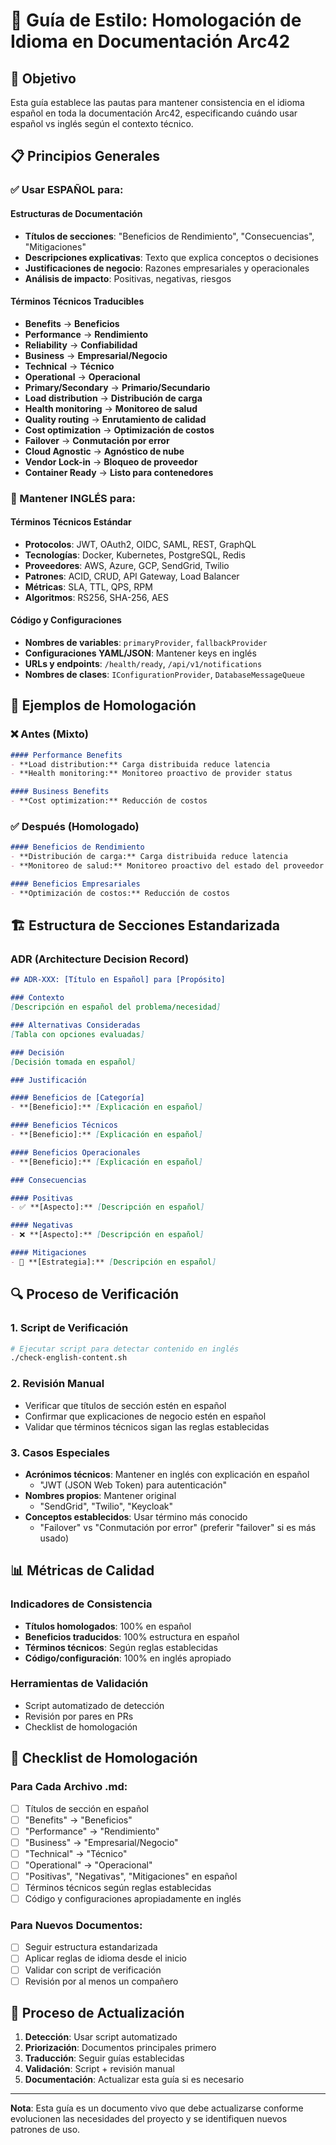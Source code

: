 # 📖 Guía de Estilo: Homologación de Idioma en Documentación Arc42

## 🎯 Objetivo

Esta guía establece las pautas para mantener consistencia en el idioma español en toda la documentación Arc42, especificando cuándo usar español vs inglés según el contexto técnico.

## 📋 Principios Generales

### ✅ Usar ESPAÑOL para:

#### Estructuras de Documentación
- **Títulos de secciones**: "Beneficios de Rendimiento", "Consecuencias", "Mitigaciones"
- **Descripciones explicativas**: Texto que explica conceptos o decisiones
- **Justificaciones de negocio**: Razones empresariales y operacionales
- **Análisis de impacto**: Positivas, negativas, riesgos

#### Términos Técnicos Traducibles
- **Benefits** → **Beneficios**
- **Performance** → **Rendimiento**
- **Reliability** → **Confiabilidad**
- **Business** → **Empresarial/Negocio**
- **Technical** → **Técnico**
- **Operational** → **Operacional**
- **Primary/Secondary** → **Primario/Secundario**
- **Load distribution** → **Distribución de carga**
- **Health monitoring** → **Monitoreo de salud**
- **Quality routing** → **Enrutamiento de calidad**
- **Cost optimization** → **Optimización de costos**
- **Failover** → **Conmutación por error**
- **Cloud Agnostic** → **Agnóstico de nube**
- **Vendor Lock-in** → **Bloqueo de proveedor**
- **Container Ready** → **Listo para contenedores**

### 🔧 Mantener INGLÉS para:

#### Términos Técnicos Estándar
- **Protocolos**: JWT, OAuth2, OIDC, SAML, REST, GraphQL
- **Tecnologías**: Docker, Kubernetes, PostgreSQL, Redis
- **Proveedores**: AWS, Azure, GCP, SendGrid, Twilio
- **Patrones**: ACID, CRUD, API Gateway, Load Balancer
- **Métricas**: SLA, TTL, QPS, RPM
- **Algoritmos**: RS256, SHA-256, AES

#### Código y Configuraciones
- **Nombres de variables**: `primaryProvider`, `fallbackProvider`
- **Configuraciones YAML/JSON**: Mantener keys en inglés
- **URLs y endpoints**: `/health/ready`, `/api/v1/notifications`
- **Nombres de clases**: `IConfigurationProvider`, `DatabaseMessageQueue`

## 📝 Ejemplos de Homologación

### ❌ Antes (Mixto)
```markdown
#### Performance Benefits
- **Load distribution:** Carga distribuida reduce latencia
- **Health monitoring:** Monitoreo proactivo de provider status

#### Business Benefits
- **Cost optimization:** Reducción de costos
```

### ✅ Después (Homologado)
```markdown
#### Beneficios de Rendimiento
- **Distribución de carga:** Carga distribuida reduce latencia
- **Monitoreo de salud:** Monitoreo proactivo del estado del proveedor

#### Beneficios Empresariales
- **Optimización de costos:** Reducción de costos
```

## 🏗️ Estructura de Secciones Estandarizada

### ADR (Architecture Decision Record)
```markdown
## ADR-XXX: [Título en Español] para [Propósito]

### Contexto
[Descripción en español del problema/necesidad]

### Alternativas Consideradas
[Tabla con opciones evaluadas]

### Decisión
[Decisión tomada en español]

### Justificación

#### Beneficios de [Categoría]
- **[Beneficio]:** [Explicación en español]

#### Beneficios Técnicos
- **[Beneficio]:** [Explicación en español]

#### Beneficios Operacionales
- **[Beneficio]:** [Explicación en español]

### Consecuencias

#### Positivas
- ✅ **[Aspecto]:** [Descripción en español]

#### Negativas
- ❌ **[Aspecto]:** [Descripción en español]

#### Mitigaciones
- 🔧 **[Estrategia]:** [Descripción en español]
```

## 🔍 Proceso de Verificación

### 1. Script de Verificación
```bash
# Ejecutar script para detectar contenido en inglés
./check-english-content.sh
```

### 2. Revisión Manual
- Verificar que títulos de sección estén en español
- Confirmar que explicaciones de negocio estén en español
- Validar que términos técnicos sigan las reglas establecidas

### 3. Casos Especiales
- **Acrónimos técnicos**: Mantener en inglés con explicación en español
  - "JWT (JSON Web Token) para autenticación"
- **Nombres propios**: Mantener original
  - "SendGrid", "Twilio", "Keycloak"
- **Conceptos establecidos**: Usar término más conocido
  - "Failover" vs "Conmutación por error" (preferir "failover" si es más usado)

## 📊 Métricas de Calidad

### Indicadores de Consistencia
- **Títulos homologados**: 100% en español
- **Beneficios traducidos**: 100% estructura en español
- **Términos técnicos**: Según reglas establecidas
- **Código/configuración**: 100% en inglés apropiado

### Herramientas de Validación
- Script automatizado de detección
- Revisión por pares en PRs
- Checklist de homologación

## 🎯 Checklist de Homologación

### Para Cada Archivo .md:
- [ ] Títulos de sección en español
- [ ] "Benefits" → "Beneficios"
- [ ] "Performance" → "Rendimiento"
- [ ] "Business" → "Empresarial/Negocio"
- [ ] "Technical" → "Técnico"
- [ ] "Operational" → "Operacional"
- [ ] "Positivas", "Negativas", "Mitigaciones" en español
- [ ] Términos técnicos según reglas establecidas
- [ ] Código y configuraciones apropiadamente en inglés

### Para Nuevos Documentos:
- [ ] Seguir estructura estandarizada
- [ ] Aplicar reglas de idioma desde el inicio
- [ ] Validar con script de verificación
- [ ] Revisión por al menos un compañero

## 🔄 Proceso de Actualización

1. **Detección**: Usar script automatizado
2. **Priorización**: Documentos principales primero
3. **Traducción**: Seguir guías establecidas
4. **Validación**: Script + revisión manual
5. **Documentación**: Actualizar esta guía si es necesario

---

**Nota**: Esta guía es un documento vivo que debe actualizarse conforme evolucionen las necesidades del proyecto y se identifiquen nuevos patrones de uso.
